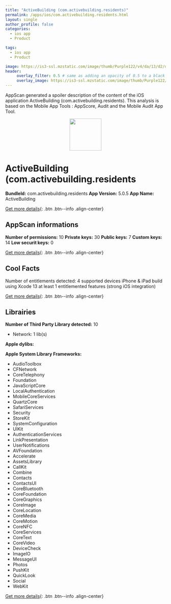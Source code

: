```yaml
---
title: "ActiveBuilding (com.activebuilding.residents)"
permalink: /apps/ios/com.activebuilding.residents.html
layout: single
author_profile: false
categories: 
  - ios app 
  - Product 

tags: 
  - ios app 
  - Product 

image: https://is3-ssl.mzstatic.com/image/thumb/Purple122/v4/da/13/d2/da13d2c2-6640-c19a-1ecb-23b96c99c9ce/AppIcon-1x_U007emarketing-0-10-0-85-220.png/512x512bb.jpg
header: 
     overlay_filter: 0.5 # same as adding an opacity of 0.5 to a black background
     overlay_image: https://is3-ssl.mzstatic.com/image/thumb/Purple122/v4/da/13/d2/da13d2c2-6640-c19a-1ecb-23b96c99c9ce/AppIcon-1x_U007emarketing-0-10-0-85-220.png/512x512bb.jpg
---
```

AppScan generated a spoiler description of the content of the iOS application ActiveBuilding (com.activebuilding.residents). This analysis is based on the Mobile App Tools : AppScore, Audit and the Mobile Audit App Tool.

  
  
<div style="text-align: center;"><img src="https://is3-ssl.mzstatic.com/image/thumb/Purple122/v4/da/13/d2/da13d2c2-6640-c19a-1ecb-23b96c99c9ce/AppIcon-1x_U007emarketing-0-10-0-85-220.png/512x512bb.jpg" width="100" height="100"></div>  
  
# ActiveBuilding (com.activebuilding.residents

**BundleId:** com.activebuilding.residents
**App Version:** 5.0.5
**App Name:** ActiveBuilding


[Get more details](/pricing.html){: .btn .btn--info .align-center}  
  
## AppScan informations 

**Number of permissions:** 10
**Private keys:** 30
**Public keys:** 7
**Custom keys:** 14
**Low securit keys:** 0
  
[Get more details](/pricing.html){: .btn .btn--info .align-center}

## Cool Facts

Number of entitlements detected: 4
supported devices iPhone & iPad
build using Xcode 13
at least 1 entitlemented features (strong iOS integration)
  
[Get more details](/pricing.html){: .btn .btn--info .align-center}

## Librairies 
**Number of Third Party Library detected:** 10
- Network: 1 lib(s)

**Apple dylibs:**


**Apple System Library Frameworks:**
- AudioToolbox
- CFNetwork
- CoreTelephony
- Foundation
- JavaScriptCore
- LocalAuthentication
- MobileCoreServices
- QuartzCore
- SafariServices
- Security
- StoreKit
- SystemConfiguration
- UIKit
- AuthenticationServices
- LinkPresentation
- UserNotifications
- AVFoundation
- Accelerate
- AssetsLibrary
- CallKit
- Combine
- Contacts
- ContactsUI
- CoreBluetooth
- CoreFoundation
- CoreGraphics
- CoreImage
- CoreLocation
- CoreMedia
- CoreMotion
- CoreNFC
- CoreServices
- CoreText
- CoreVideo
- DeviceCheck
- ImageIO
- MessageUI
- Photos
- PushKit
- QuickLook
- Social
- WebKit


  
[Get more details](/pricing.html){: .btn .btn--info .align-center}

